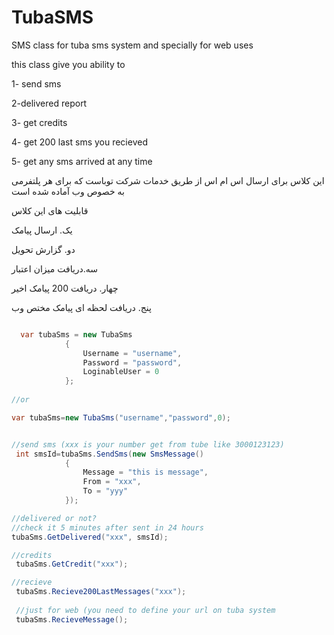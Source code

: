 # TubaSMS

SMS class for tuba sms system and specially for web uses

this class give you ability to

1- send sms

2-delivered report

3- get credits

4- get 200 last sms you recieved

5- get any sms arrived at any time


این کلاس برای  ارسال اس ام اس از طریق خدمات شرکت توباست که برای هر پلتفرمی به خصوص وب آماده شده است

قابلیت های این کلاس

یک. ارسال پیامک

دو. گزارش تحویل

سه.دریافت میزان اعتبار

چهار. دریافت 200 پیامک اخیر

پنج. دریافت لحظه ای پیامک مختص وب

```C#

  var tubaSms = new TubaSms
            {
                Username = "username",
                Password = "password",
                LoginableUser = 0
            };
            
//or

var tubaSms=new TubaSms("username","password",0);


//send sms (xxx is your number get from tube like 3000123123)
 int smsId=tubaSms.SendSms(new SmsMessage()
            {
                Message = "this is message",
                From = "xxx",
                To = "yyy"
            });

//delivered or not?
//check it 5 minutes after sent in 24 hours
tubaSms.GetDelivered("xxx", smsId);

//credits
 tubaSms.GetCredit("xxx");

//recieve
 tubaSms.Recieve200LastMessages("xxx");
 
 //just for web (you need to define your url on tuba system
 tubaSms.RecieveMessage();


```

